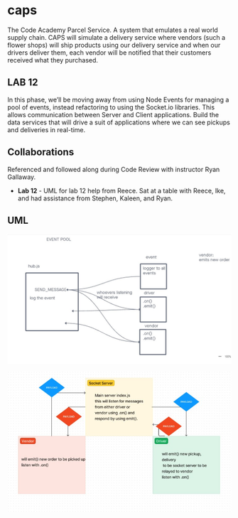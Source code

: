 # caps

The Code Academy Parcel Service. A system that emulates a real world supply chain. CAPS will simulate a delivery service where vendors (such a flower shops) will ship products using our delivery service and when our drivers deliver them, each vendor will be notified that their customers received what they purchased.

## LAB 12

In this phase, we’ll be moving away from using Node Events for managing a pool of events, instead refactoring to using the Socket.io libraries. This allows communication between Server and Client applications. Build the data services that will drive a suit of applications where we can see pickups and deliveries in real-time.

## Collaborations

Referenced and followed along during Code Review with instructor Ryan Gallaway.

- **Lab 12** - UML for lab 12 help from Reece. Sat at a table with Reece, Ike, and had assistance from Stephen, Kaleen, and Ryan.

## UML

![LAB 11](./assets/lab11.jpg)

![LAB 12](./assets/uml12.jpg)
